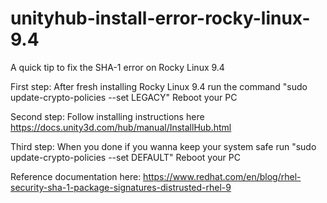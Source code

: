 # unityhub-install-error-rocky-linux-9.4
A quick tip to fix the SHA-1 error on Rocky Linux 9.4

First step: After fresh installing Rocky Linux 9.4 run the command 
"sudo update-crypto-policies --set LEGACY"
Reboot your PC

Second step: Follow installing instructions here 
https://docs.unity3d.com/hub/manual/InstallHub.html

Third step: When you done if you wanna keep your system safe run
"sudo update-crypto-policies --set DEFAULT"
Reboot your PC

Reference documentation here:
https://www.redhat.com/en/blog/rhel-security-sha-1-package-signatures-distrusted-rhel-9
